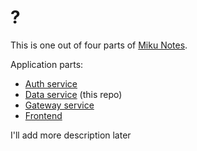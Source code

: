 # ?

This is one out of four parts of [Miku Notes]().

Application parts:
- [Auth service](https://github.com/kuromii5/sso-auth)
- [Data service](https://github.com/kutoru/miku-notes-data) (this repo)
- [Gateway service](https://github.com/kutoru/miku-notes-gateway)
- [Frontend](https://github.com/kinokorain/Miku-notes-frontend)

I'll add more description later
